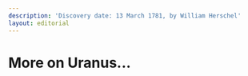```yaml
---
description: 'Discovery date: 13 March 1781, by William Herschel'
layout: editorial
---
```


# More on Uranus...

<figure><img src="../../../../../../../.gitbook/assets/Screenshot 2024-02-10 at 4.59.47 AM.png" alt=""><figcaption></figcaption></figure>



<figure><img src="../../../../../../../.gitbook/assets/Screenshot 2024-02-10 at 5.17.12 AM (1).png" alt=""><figcaption></figcaption></figure>
